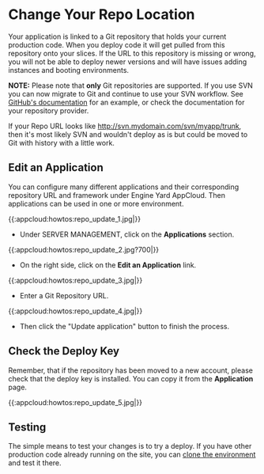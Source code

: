 # Change Your Repo Location

Your application is linked to a Git repository that holds your current production code.  When you deploy code it will get pulled from this repository onto your slices.  If the URL to this repository is missing or wrong, you will not be able to deploy newer versions and will have issues adding instances and booting environments.

**NOTE:** Please note that **only** Git repositories are supported.  If you use SVN you can now migrate to Git and continue to use your SVN workflow.  See [GitHub's documentation](http://help.github.com/svn-importing/) for an example, or check the documentation for your repository provider.

If your Repo URL looks like http://svn.mydomain.com/svn/myapp/trunk, then it's most likely SVN and wouldn't deploy as is but could be moved to Git with history with a little work.

## Edit an Application

You can configure many different applications and their corresponding repository URL and framework under Engine Yard AppCloud.  Then applications can be used in one or more environment.

{{:appcloud:howtos:repo_update_1.jpg|}}

  - Under SERVER MANAGEMENT, click on the **Applications** section.

{{:appcloud:howtos:repo_update_2.jpg?700|}}
  
  - On the right side, click on the **Edit an Application** link.

{{:appcloud:howtos:repo_update_3.jpg|}}  
  
  - Enter a Git Repository URL.

{{:appcloud:howtos:repo_update_4.jpg|}}
  
  - Then click the "Update application" button to finish the process.

## Check the Deploy Key

Remember, that if the repository has been moved to a new account, please check that the deploy key is installed.  You can copy it from the **Application** page.

{{:appcloud:howtos:repo_update_5.jpg|}}
 
## Testing

The simple means to test your changes is to try a deploy.  If you have other production code already running on the site, you can [clone the environment](clone-an-environment) and test it there.